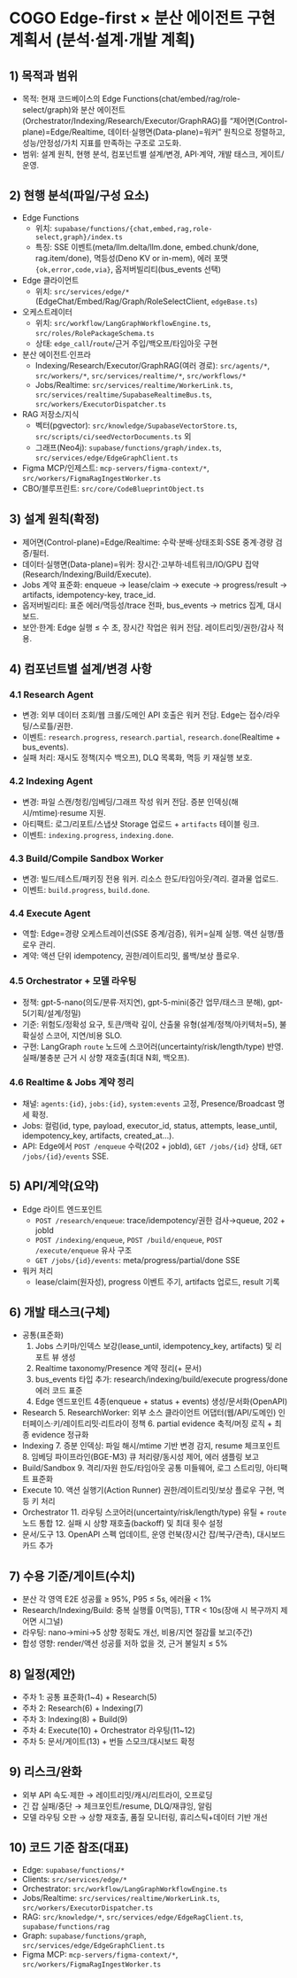 # COGO Edge-first × 분산 에이전트 구현 계획서 (분석·설계·개발 계획)

## 1) 목적과 범위
- 목적: 현재 코드베이스의 Edge Functions(chat/embed/rag/role-select/graph)와 분산 에이전트(Orchestrator/Indexing/Research/Executor/GraphRAG)를 “제어면(Control-plane)=Edge/Realtime, 데이터·실행면(Data-plane)=워커” 원칙으로 정렬하고, 성능/안정성/가치 지표를 만족하는 구조로 고도화.
- 범위: 설계 원칙, 현행 분석, 컴포넌트별 설계/변경, API·계약, 개발 태스크, 게이트/운영.

## 2) 현행 분석(파일/구성 요소)
- Edge Functions
  - 위치: `supabase/functions/{chat,embed,rag,role-select,graph}/index.ts`
  - 특징: SSE 이벤트(meta/llm.delta/llm.done, embed.chunk/done, rag.item/done), 멱등성(Deno KV or in-mem), 에러 포맷 `{ok,error,code,via}`, 옵저버빌리티(bus_events 선택)
- Edge 클라이언트
  - 위치: `src/services/edge/*` (EdgeChat/Embed/Rag/Graph/RoleSelectClient, `edgeBase.ts`)
- 오케스트레이터
  - 위치: `src/workflow/LangGraphWorkflowEngine.ts`, `src/roles/RolePackageSchema.ts`
  - 상태: `edge_call`/`route`/근거 주입/백오프/타임아웃 구현
- 분산 에이전트·인프라
  - Indexing/Research/Executor/GraphRAG(여러 경로): `src/agents/*`, `src/workers/*`, `src/services/realtime/*`, `src/workflows/*`
  - Jobs/Realtime: `src/services/realtime/WorkerLink.ts`, `src/services/realtime/SupabaseRealtimeBus.ts`, `src/workers/ExecutorDispatcher.ts`
- RAG 저장소/지식
  - 벡터(pgvector): `src/knowledge/SupabaseVectorStore.ts`, `src/scripts/ci/seedVectorDocuments.ts` 외
  - 그래프(Neo4j): `supabase/functions/graph/index.ts`, `src/services/edge/EdgeGraphClient.ts`
- Figma MCP/인제스트: `mcp-servers/figma-context/*`, `src/workers/FigmaRagIngestWorker.ts`
- CBO/블루프린트: `src/core/CodeBlueprintObject.ts`

## 3) 설계 원칙(확정)
- 제어면(Control-plane)=Edge/Realtime: 수락·분배·상태조회·SSE 중계·경량 검증/필터.
- 데이터·실행면(Data-plane)=워커: 장시간·고부하·네트워크/IO/GPU 집약(Research/Indexing/Build/Execute).
- Jobs 계약 표준화: enqueue → lease/claim → execute → progress/result → artifacts, idempotency-key, trace_id.
- 옵저버빌리티: 표준 에러/멱등성/trace 전파, bus_events → metrics 집계, 대시보드.
- 보안·한계: Edge 실행 ≤ 수 초, 장시간 작업은 워커 전담. 레이트리밋/권한/감사 적용.

## 4) 컴포넌트별 설계/변경 사항
### 4.1 Research Agent
- 변경: 외부 데이터 조회/웹 크롤/도메인 API 호출은 워커 전담. Edge는 접수/라우팅/스로틀/권한.
- 이벤트: `research.progress`, `research.partial`, `research.done`(Realtime + bus_events).
- 실패 처리: 재시도 정책(지수 백오프), DLQ 목록화, 멱등 키 재실행 보호.

### 4.2 Indexing Agent
- 변경: 파일 스캔/청킹/임베딩/그래프 작성 워커 전담. 증분 인덱싱(해시/mtime)·resume 지원.
- 아티팩트: 로그/리포트/스냅샷 Storage 업로드 + `artifacts` 테이블 링크.
- 이벤트: `indexing.progress`, `indexing.done`.

### 4.3 Build/Compile Sandbox Worker
- 변경: 빌드/테스트/패키징 전용 워커. 리소스 한도/타임아웃/격리. 결과물 업로드.
- 이벤트: `build.progress`, `build.done`.

### 4.4 Execute Agent
- 역할: Edge=경량 오케스트레이션(SSE 중계/검증), 워커=실제 실행. 액션 실행/플로우 관리.
- 계약: 액션 단위 idempotency, 권한/레이트리밋, 롤백/보상 플로우.

### 4.5 Orchestrator + 모델 라우팅
- 정책: gpt-5-nano(의도/분류·저지연), gpt-5-mini(중간 업무/태스크 분해), gpt-5(기획/설계/정밀)
- 기준: 위험도/정확성 요구, 토큰/맥락 깊이, 산출물 유형(설계/정책/아키텍처=5), 불확실성 스코어, 지연/비용 SLO.
- 구현: LangGraph `route` 노드에 스코어러(uncertainty/risk/length/type) 반영. 실패/불충분 근거 시 상향 재호출(최대 N회, 백오프).

### 4.6 Realtime & Jobs 계약 정리
- 채널: `agents:{id}`, `jobs:{id}`, `system:events` 고정, Presence/Broadcast 명세 확정.
- Jobs: 컬럼(id, type, payload, executor_id, status, attempts, lease_until, idempotency_key, artifacts, created_at...).
- API: Edge에서 `POST /enqueue` 수락(202 + jobId), `GET /jobs/{id}` 상태, `GET /jobs/{id}/events` SSE.

## 5) API/계약(요약)
- Edge 라이트 엔드포인트
  - `POST /research/enqueue`: trace/idempotency/권한 검사→queue, 202 + jobId
  - `POST /indexing/enqueue`, `POST /build/enqueue`, `POST /execute/enqueue` 유사 구조
  - `GET /jobs/{id}/events`: meta/progress/partial/done SSE
- 워커 처리
  - lease/claim(원자성), progress 이벤트 주기, artifacts 업로드, result 기록

## 6) 개발 태스크(구체)
- 공통(표준화)
  1. Jobs 스키마/인덱스 보강(lease_until, idempotency_key, artifacts) 및 리포트 뷰 생성
  2. Realtime taxonomy/Presence 계약 정리(+ 문서)
  3. bus_events 타입 추가: research/indexing/build/execute progress/done 에러 코드 표준
  4. Edge 엔드포인트 4종(enqueue + status + events) 생성/문서화(OpenAPI)
- Research
  5. ResearchWorker: 외부 소스 클라이언트 어댑터(웹/API/도메인) 인터페이스·키/레이트리밋·리트라이 정책
  6. partial evidence 축적/머징 로직 + 최종 evidence 정규화
- Indexing
  7. 증분 인덱싱: 파일 해시/mtime 기반 변경 감지, resume 체크포인트
  8. 임베딩 파이프라인(BGE-M3) 큐 처리량/동시성 제어, 에러 샘플링 보고
- Build/Sandbox
  9. 격리/자원 한도/타임아웃 공통 미들웨어, 로그 스트리밍, 아티팩트 표준화
- Execute
  10. 액션 실행기(Action Runner) 권한/레이트리밋/보상 플로우 구현, 멱등 키 처리
- Orchestrator
  11. 라우팅 스코어러(uncertainty/risk/length/type) 유틸 + `route` 노드 통합
  12. 실패 시 상향 재호출(backoff) 및 최대 횟수 설정
- 문서/도구
  13. OpenAPI 스펙 업데이트, 운영 런북(장시간 잡/복구/관측), 대시보드 카드 추가

## 7) 수용 기준/게이트(수치)
- 분산 각 영역 E2E 성공률 ≥ 95%, P95 ≤ 5s, 에러율 < 1%
- Research/Indexing/Build: 중복 실행률 0(멱등), TTR < 10s(장애 시 복구까지 제어면 시그널)
- 라우팅: nano→mini→5 상향 정확도 개선, 비용/지연 절감률 보고(주간)
- 합성 영향: render/액션 성공률 저하 없을 것, 근거 불일치 ≤ 5%

## 8) 일정(제안)
- 주차 1: 공통 표준화(1~4) + Research(5)
- 주차 2: Research(6) + Indexing(7)
- 주차 3: Indexing(8) + Build(9)
- 주차 4: Execute(10) + Orchestrator 라우팅(11~12)
- 주차 5: 문서/게이트(13) + 번들 스모크/대시보드 확정

## 9) 리스크/완화
- 외부 API 속도·제한 → 레이트리밋/캐시/리트라이, 오프로딩
- 긴 잡 실패/중단 → 체크포인트/resume, DLQ/재큐잉, 알림
- 모델 라우팅 오판 → 상향 재호출, 품질 모니터링, 휴리스틱+데이터 기반 개선

## 10) 코드 기준 참조(대표)
- Edge: `supabase/functions/*`
- Clients: `src/services/edge/*`
- Orchestrator: `src/workflow/LangGraphWorkflowEngine.ts`
- Jobs/Realtime: `src/services/realtime/WorkerLink.ts`, `src/workers/ExecutorDispatcher.ts`
- RAG: `src/knowledge/*`, `src/services/edge/EdgeRagClient.ts`, `supabase/functions/rag`
- Graph: `supabase/functions/graph`, `src/services/edge/EdgeGraphClient.ts`
- Figma MCP: `mcp-servers/figma-context/*`, `src/workers/FigmaRagIngestWorker.ts`
